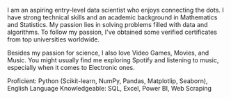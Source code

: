 I am an aspiring entry-level data scientist who enjoys connecting the dots. I have strong technical skills and an academic background in Mathematics and Statistics. My passion lies in solving problems filled with data and algorithms. To follow my passion, I've obtained some verified certificates from top universities worldwide. 

Besides my passion for science, I also love Video Games, Movies, and Music. You might usually find me exploring Spotify and listening to music, especially when it comes to Electronic ones.

Proficient: Python (Scikit-learn, NumPy, Pandas, Matplotlip, Seaborn), English Language
Knowledgeable: SQL, Excel, Power BI, Web Scraping

